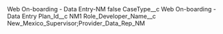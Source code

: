 <?xml version="1.0" encoding="UTF-8"?>
<CustomMetadata xmlns="http://soap.sforce.com/2006/04/metadata" xmlns:xsi="http://www.w3.org/2001/XMLSchema-instance" xmlns:xsd="http://www.w3.org/2001/XMLSchema">
    <label>Web On-boarding - Data Entry-NM</label>
    <protected>false</protected>
    <values>
        <field>CaseType__c</field>
        <value xsi:type="xsd:string">Web On-boarding - Data Entry</value>
    </values>
    <values>
        <field>Plan_Id__c</field>
        <value xsi:type="xsd:string">NM1</value>
    </values>
    <values>
        <field>Role_Developer_Name__c</field>
        <value xsi:type="xsd:string">New_Mexico_Supervisor;Provider_Data_Rep_NM</value>
    </values>
</CustomMetadata>
